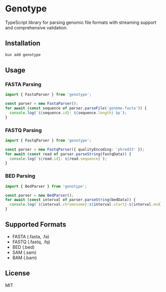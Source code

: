 # Genotype

TypeScript library for parsing genomic file formats with streaming support and comprehensive validation.

## Installation

```bash
bun add genotype
```

## Usage

### FASTA Parsing

```typescript
import { FastaParser } from 'genotype';

const parser = new FastaParser();
for await (const sequence of parser.parseFile('genome.fasta')) {
  console.log(`${sequence.id}: ${sequence.length} bp`);
}
```

### FASTQ Parsing

```typescript
import { FastqParser } from 'genotype';

const parser = new FastqParser({ qualityEncoding: 'phred33' });
for await (const read of parser.parseString(fastqData)) {
  console.log(`${read.id}: ${read.sequence}`);
}
```

### BED Parsing

```typescript
import { BedParser } from 'genotype';

const parser = new BedParser();
for await (const interval of parser.parseString(bedData)) {
  console.log(`${interval.chromosome}:${interval.start}-${interval.end}`);
}
```

## Supported Formats

- FASTA (.fasta, .fa)
- FASTQ (.fastq, .fq)
- BED (.bed)
- SAM (.sam)
- BAM (.bam)

## License

MIT
